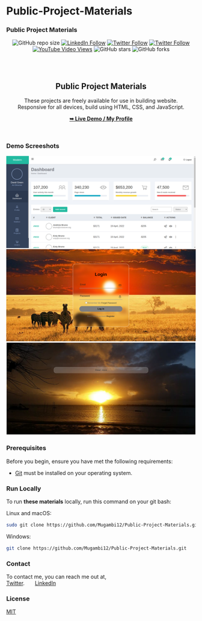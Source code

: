 # Public-Project-Materials
### Public Project Materials

<div align="center">
  
  ![GitHub repo size](https://img.shields.io/github/repo-size/Mugambi12/Public-Project-Materials)
  [![LinkedIn Follow](https://img.shields.io/badge/LinkedIn-Follow-blue)](https://www.linkedin.com/in/silasmugambi/)
  [![Twitter Follow](https://img.shields.io/twitter/follow/Mugambi12?style=social)](https://twitter.com/intent/follow?screen_name=mugambimungiria)
  [![Twitter Follow](https://img.shields.io/twitter/follow/mugambimungiria?style=social)](https://twitter.com/mugambimungiria)
  [![YouTube Video Views](https://img.shields.io/youtube/views/5Bl3CCizSRQ?style=social)](https://#)
  ![GitHub stars](https://img.shields.io/github/stars/Mugambi12/adex?style=social)
  ![GitHub forks](https://img.shields.io/github/forks/Mugambi12/adex?style=social)

  <br />
  <br />

  <h2 align="center">Public Project Materials</h2>

  These projects are freely available for use in building website.<br />Responsive for all devices, build using HTML, CSS, and JavaScript.

  <a href="https://github.com/Mugambi12"><strong>➥ Live Demo / My Profile</strong></a>

</div>

<br />

### Demo Screeshots

![Admin Dashboard Desktop Demo](./README-Images/AdminDashboard.png "Desktop Demo")
![Login Page Desktop Demo](./README-Images/LoginPage.png "Desktop Demo")
![ReadMore Desktop Demo](./README-Images/ReadMore.png "Desktop Demo")

### Prerequisites

Before you begin, ensure you have met the following requirements:

* [Git](https://git-scm.com/downloads "Download Git") must be installed on your operating system.

### Run Locally

To run **these materials** locally, run this command on your git bash:

Linux and macOS:

```bash
sudo git clone https://github.com/Mugambi12/Public-Project-Materials.git
```

Windows:

```bash
git clone https://github.com/Mugambi12/Public-Project-Materials.git
```

### Contact

To contact me, you can reach me out at,<br />
 [Twitter](https://www.twitter.com/mugambimungiria). &nbsp; &nbsp; &nbsp;
 [LinkedIn](https://www.linkedin.com/in/silasmugambi)

### License

[MIT](https://choosealicense.com/licenses/mit/)
